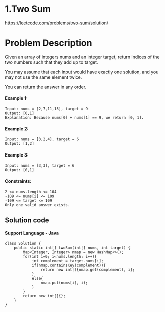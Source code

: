 # 1.Two Sum
<a href="https://leetcode.com/problems/two-sum/solution/">https://leetcode.com/problems/two-sum/solution/</a>
 
# Problem Description

Given an array of integers nums and an integer target, return indices of the two numbers such that they add up to target.

You may assume that each input would have exactly one solution, and you may not use the same element twice.

You can return the answer in any order.

 

#### Example 1:
```
Input: nums = [2,7,11,15], target = 9
Output: [0,1]
Explanation: Because nums[0] + nums[1] == 9, we return [0, 1].
```
#### Example 2:
```
Input: nums = [3,2,4], target = 6
Output: [1,2]
```
#### Example 3:
```
Input: nums = [3,3], target = 6
Output: [0,1]
```

#### Constraints:
```
2 <= nums.length <= 104
-109 <= nums[i] <= 109
-109 <= target <= 109
Only one valid answer exists.
```
## Solution code
#### Support Language - Java  
```
class Solution {
    public static int[] twoSum(int[] nums, int target) {
        Map<Integer, Integer> nmap = new HashMap<>();
        for(int i=0; i<nums.length; i++){
            int complement = target-nums[i];
            if(nmap.containsKey(complement)){
                return new int[]{nmap.get(complement), i};
            }
            else{
                nmap.put(nums[i], i);
            }
        }
        return new int[]{};
    }
}
```
